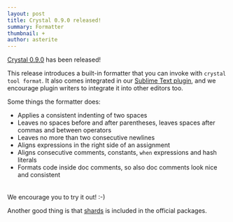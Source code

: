 ```yaml
---
layout: post
title: Crystal 0.9.0 released!
summary: Formatter
thumbnail: +
author: asterite
---
```


[Crystal 0.9.0](https://github.com/crystal-lang/crystal/releases/tag/0.9.0) has been released!

This release introduces a built-in formatter that you can invoke with `crystal tool format`.
It also comes integrated in our [Sublime Text plugin](https://github.com/crystal-lang/sublime-crystal),
and we encourage plugin writers to integrate it into other editors too.

Some things the formatter does:

<ul class="goals" style="padding-bottom:20px">
  <li>Applies a consistent indenting of two spaces</li>
  <li>Leaves no spaces before and after parentheses, leaves spaces after commas and between operators</li>
  <li>Leaves no more than two consecutive newlines</li>
  <li>Aligns expressions in the right side of an assignment</li>
  <li>Aligns consecutive comments, constants, <code>when</code> expressions and hash literals</li>
  <li>Formats code inside doc comments, so also doc comments look nice and consistent</li>
</ul>

We encourage you to try it out! :-)

Another good thing is that [shards](https://github.com/ysbaddaden/shards) is included
in the official packages.
